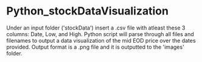 # Python_stockDataVisualization
Under an input folder ('stockData') insert a .csv file with atleast these 3 columns: Date, Low, and High. Python script will parse through all files and filenames to output a data visualization of the mid EOD price over the dates provided. Output format is a .png file and it is outputted to the 'images' folder.
